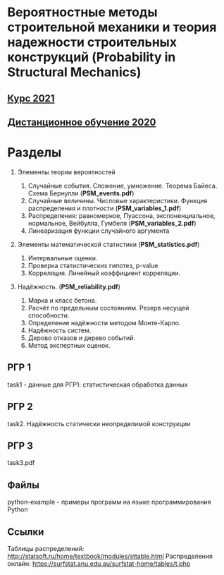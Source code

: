 # Вероятностные методы строительной механики и теория надежности строительных конструкций (Probability in Structural Mechanics)

## [Курс 2021](2022/readme.md)
## [Дистанционное обучение 2020](tasks-2020/tasks-2020.md)

# Разделы
1. Элементы теории вероятностей
    1. Случайные события. Сложение, умножение. Теорема Байеса. Схема Бернулли (**PSM_events.pdf**)
    1. Случайные величины. Числовые характеристики. Функция распределения и плотности (**PSM_variables_1.pdf**)
    1. Распределения: равномерное, Пуассона, экспоненциальное, нормальное, Вейбулла, Гумбеля (**PSM_variables_2.pdf**)
    1. Линеаризация функции случайного аргумента

2. Элементы математической статистики (**PSM_statistics.pdf**)
    1. Интервальные оценки.
    1. Проверка статистических гипотез, p-value
    1. Корреляция. Линейный коэффициент корреляции.

3. Надёжность. (**PSM_reliability.pdf**)
    1. Марка и класс бетона.
    1. Расчёт по предельным состояниям. Резерв несущей способности.
    1. Определение надёжности методом Монте-Карло.
    1. Надёжность систем.
    1. Дерово отказов и дерево событий.
    1. Метод экспертных оценок.


## РГР 1
task1 - данные для РГР1: статистическая обработка данных

## РГР 2
task2. Надёжность статически неопределимой конструкции

## РГР 3
task3.pdf


## Файлы
python-example - примеры программ на языке программирования Python


## Ссылки
Таблицы распределений: http://statsoft.ru/home/textbook/modules/sttable.html
Распределения онлайн: https://surfstat.anu.edu.au/surfstat-home/tables/t.php

